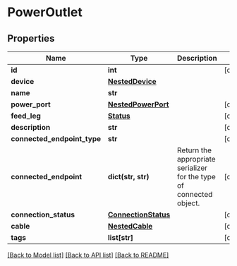 # PowerOutlet

## Properties
Name | Type | Description | Notes
------------ | ------------- | ------------- | -------------
**id** | **int** |  | [optional] 
**device** | [**NestedDevice**](NestedDevice.md) |  | 
**name** | **str** |  | 
**power_port** | [**NestedPowerPort**](NestedPowerPort.md) |  | [optional] 
**feed_leg** | [**Status**](Status.md) |  | [optional] 
**description** | **str** |  | [optional] 
**connected_endpoint_type** | **str** |  | [optional] 
**connected_endpoint** | **dict(str, str)** |          Return the appropriate serializer for the type of connected object.          | [optional] 
**connection_status** | [**ConnectionStatus**](ConnectionStatus.md) |  | [optional] 
**cable** | [**NestedCable**](NestedCable.md) |  | [optional] 
**tags** | **list[str]** |  | [optional] 

[[Back to Model list]](../README.md#documentation-for-models) [[Back to API list]](../README.md#documentation-for-api-endpoints) [[Back to README]](../README.md)


